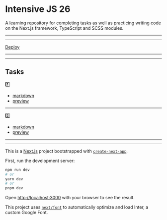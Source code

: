 # Intensive JS 26

A learning repository for completing tasks as well as practicing writing code on the Next.js framework, TypeScript and SCSS modules.

---
---

 [Deploy](https://aston-trainee-js.vercel.app/)

---
---

## Tasks

1️⃣

* [markdown](https://github.com/Tatty13/aston_trainee_js/blob/homeWork_01/task_01.md)
* [preview](https://aston-trainee-j939sne8t-tatty13.vercel.app/)

---
2️⃣

* [markdown](https://github.com/Tatty13/aston_trainee_js/blob/homeWork_02/task_02.md)
* [preview](https://aston-trainee-68dosf2gj-tatty13.vercel.app/homework_02)

---
---

This is a [Next.js](https://nextjs.org/) project bootstrapped with [`create-next-app`](https://github.com/vercel/next.js/tree/canary/packages/create-next-app).

First, run the development server:

```bash
npm run dev
# or
yarn dev
# or
pnpm dev
```

Open [http://localhost:3000](http://localhost:3000) with your browser to see the result.

This project uses [`next/font`](https://nextjs.org/docs/basic-features/font-optimization) to automatically optimize and load Inter, a custom Google Font.
